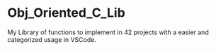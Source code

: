 # Obj_Oriented_C_Lib
My Library of functions to implement in 42 projects with a easier and categorized usage in VSCode.
